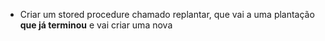 * Criar um stored procedure chamado replantar, que vai a uma plantação **que já terminou** e vai criar uma nova 